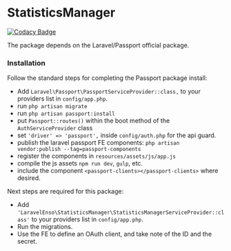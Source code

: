# StatisticsManager

[![Codacy Badge](https://api.codacy.com/project/badge/Grade/16b923e371364c2da8655c84a0455007)](https://www.codacy.com/app/laravel-enso/StatisticsManager?utm_source=github.com&utm_medium=referral&utm_content=laravel-enso/StatisticsManager&utm_campaign=badger)

The package depends on the Laravel/Passport official package.

### Installation

Follow the standard steps for completing the Passport package install:
* Add `Laravel\Passport\PassportServiceProvider::class,` to your providers list in `config/app.php`.
* run `php artisan migrate`
* run `php artisan passport:install`
* put  `Passport::routes()` within the boot method of the `AuthServiceProvider` class
* set `'driver' => 'passport',` inside `config/auth.php` for the api guard.
* publish the laravel passport FE components: `php artisan vendor:publish --tag=passport-components`
* register the components in `resources/assets/js/app.js`
* compile the js assets `npm run dev`, `gulp`, etc.
* include the component `<passport-clients></passport-clients>` where desired.

Next steps are required for this package:

* Add `'LaravelEnso\StatisticsManager\StatisticsManagerServiceProvider::class'` to your providers list in `config/app.php`.
* Run the migrations. 
* Use the FE to define an OAuth client, and take note of the ID and the secret.